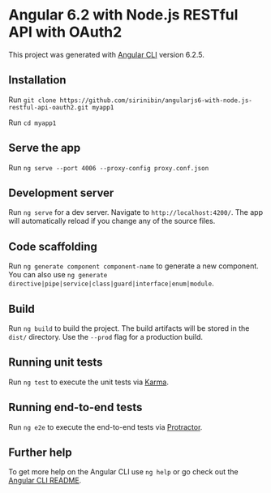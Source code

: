 # Angular 6.2 with Node.js RESTful API with OAuth2

This project was generated with [Angular CLI](https://github.com/angular/angular-cli) version 6.2.5.

## Installation

Run `git clone https://github.com/sirinibin/angularjs6-with-node.js-restful-api-oauth2.git myapp1`

Run `cd myapp1`

## Serve the app

Run `ng serve --port 4006 --proxy-config proxy.conf.json`



## Development server

Run `ng serve` for a dev server. Navigate to `http://localhost:4200/`. The app will automatically reload if you change any of the source files.

## Code scaffolding

Run `ng generate component component-name` to generate a new component. You can also use `ng generate directive|pipe|service|class|guard|interface|enum|module`.

## Build

Run `ng build` to build the project. The build artifacts will be stored in the `dist/` directory. Use the `--prod` flag for a production build.

## Running unit tests

Run `ng test` to execute the unit tests via [Karma](https://karma-runner.github.io).

## Running end-to-end tests

Run `ng e2e` to execute the end-to-end tests via [Protractor](http://www.protractortest.org/).

## Further help

To get more help on the Angular CLI use `ng help` or go check out the [Angular CLI README](https://github.com/angular/angular-cli/blob/master/README.md).
